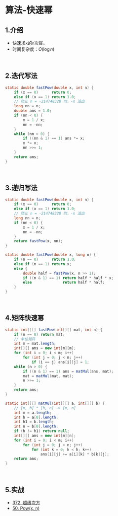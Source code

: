 # 算法-快速幂


<!--more-->

## 1.介绍

- 快速求`x`的`n`次幂。
- 时间复杂度：$O(\log n)$

<br />

## 2.迭代写法

```java
static double fastPow(double x, int n) {
    if (x == 0)      return 0;
    else if (x == 1) return 1.0;
    // 防止 n = -214748328 时，-n 溢出
    long nn = n;
    double ans = 1.0;
    if (nn < 0) {
        x = 1 / x;
        nn = -nn;
    }
    while (nn > 0) {
        if ((nn & 1) == 1) ans *= x;
        x *= x;
        nn >>= 1;
    }
    return ans;
}
```

<br />

## 3.递归写法

```java
static double fastPow(double x, int n) {
    if (x == 0)      return 0;
    else if (x == 1) return 1.0;
    // 防止 n = -214748328 时，-n 溢出
    long nn = n;
    if (nn < 0) {
        x = 1 / x;
        nn = -nn;
    }
    return fastPow(x, nn);
}
```

```java
static double fastPow(double x, long n) {
    if (n == 0)      return 1.0;
    else if (n == 1) return x;
    else {
        double half = fastPow(x, n >> 1);
        if ((n & 1) == 1) return half * half * x;
        else              return half * half;
    }
}
```

<br />

## 4.矩阵快速幂

```java
static int[][] fastPow(int[][] mat, int n) {
    if (n == 0) return mat;
    // 单位矩阵
    int m = mat.length;
    int[][] ans = new int[m][m];
    for (int i = 0; i < m; i++)
        for (int j = 0; j < m; j++)
            if (i == j) ans[i][j] = 1;
    while (n > 0) {
        if ((n & 1) == 1) ans = matMul(ans, mat);
        mat = matMul(mat, mat);
        n >>= 1;
    }
    return ans;
}
```

```java
static int[][] matMul(int[][] a, int[][] b) {
    // [m, h] * [h, n] -> [m, n]
    int m = a.length;
    int h = a[0].length;
    int h1 = b.length;
    int n = b[0].length;
    if (h != h1) return null;
    int[][] ans = new int[m][n];
    for (int i = 0; i < m; i++)
        for (int j = 0; j < n; j++)
            for (int k = 0; k < h; k++)
                ans[i][j] += a[i][k] * b[k][j];
    return ans;
}
```

<br />

## 5.实战

- [372. 超级次方](https://leetcode.cn/problems/super-pow/)
- [50. Pow(x, n)](https://leetcode.cn/problems/powx-n/)

